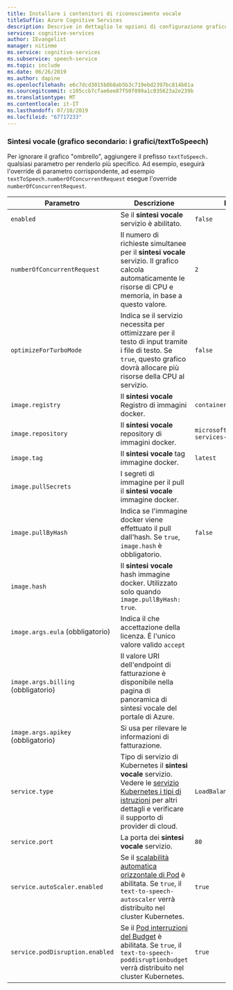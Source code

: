 ```yaml
---
title: Installare i contenitori di riconoscimento vocale
titleSuffix: Azure Cognitive Services
description: Descrive in dettaglio le opzioni di configurazione grafico helm sintesi vocale.
services: cognitive-services
author: IEvangelist
manager: nitinme
ms.service: cognitive-services
ms.subservice: speech-service
ms.topic: include
ms.date: 06/26/2019
ms.author: dapine
ms.openlocfilehash: e6c7dcd3015b0b8ab5b3c719ebd2397bc814b81a
ms.sourcegitcommit: c105ccb7cfae6ee87f50f099a1c035623a2e239b
ms.translationtype: MT
ms.contentlocale: it-IT
ms.lasthandoff: 07/10/2019
ms.locfileid: "67717233"
---
```

### <a name="text-to-speech-sub-chart-chartstexttospeech"></a>Sintesi vocale (grafico secondario: i grafici/textToSpeech)

Per ignorare il grafico "ombrello", aggiungere il prefisso `textToSpeech.` qualsiasi parametro per renderlo più specifico. Ad esempio, eseguirà l'override di parametro corrispondente, ad esempio `textToSpeech.numberOfConcurrentRequest` esegue l'override `numberOfConcurrentRequest`.

|Parametro|Descrizione|Predefinito|
| -- | -- | -- |
| `enabled` | Se il **sintesi vocale** servizio è abilitato. | `false` |
| `numberOfConcurrentRequest` | Il numero di richieste simultanee per il **sintesi vocale** servizio. Il grafico calcola automaticamente le risorse di CPU e memoria, in base a questo valore. | `2` |
| `optimizeForTurboMode`| Indica se il servizio necessita per ottimizzare per il testo di input tramite i file di testo. Se `true`, questo grafico dovrà allocare più risorse della CPU al servizio. | `false` |
| `image.registry`| Il **sintesi vocale** Registro di immagini docker. | `containerpreview.azurecr.io` |
| `image.repository` | Il **sintesi vocale** repository di immagini docker. | `microsoft/cognitive-services-text-to-speech` |
| `image.tag` | Il **sintesi vocale** tag immagine docker. | `latest` |
| `image.pullSecrets` | I segreti di immagine per il pull il **sintesi vocale** immagine docker. | |
| `image.pullByHash`| Indica se l'immagine docker viene effettuato il pull dall'hash. Se `true`, `image.hash` è obbligatorio. | `false` |
| `image.hash`| Il **sintesi vocale** hash immagine docker. Utilizzato solo quando `image.pullByHash: true`.  | |
| `image.args.eula` (obbligatorio) | Indica il che accettazione della licenza. È l'unico valore valido `accept` | |
| `image.args.billing` (obbligatorio) | Il valore URI dell'endpoint di fatturazione è disponibile nella pagina di panoramica di sintesi vocale del portale di Azure. | |
| `image.args.apikey` (obbligatorio) | Si usa per rilevare le informazioni di fatturazione. ||
| `service.type` | Tipo di servizio di Kubernetes il **sintesi vocale** servizio. Vedere le [servizio Kubernetes i tipi di istruzioni](https://kubernetes.io/docs/concepts/services-networking/service/) per altri dettagli e verificare il supporto di provider di cloud. | `LoadBalancer` |
| `service.port`|  La porta dei **sintesi vocale** servizio. | `80` |
| `service.autoScaler.enabled` | Se il [scalabilità automatica orizzontale di Pod](https://kubernetes.io/docs/tasks/run-application/horizontal-pod-autoscale/) è abilitata. Se `true`, il `text-to-speech-autoscaler` verrà distribuito nel cluster Kubernetes. | `true` |
| `service.podDisruption.enabled` | Se il [Pod interruzioni del Budget](https://kubernetes.io/docs/concepts/workloads/pods/disruptions/) è abilitata. Se `true`, il `text-to-speech-poddisruptionbudget` verrà distribuito nel cluster Kubernetes. | `true` |